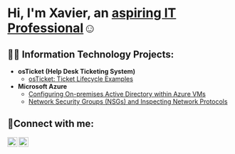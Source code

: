 <h1>Hi, I'm Xavier, an <a href="https://www.linkedin.com/in/xavier-simon-884237272/"> aspiring IT Professional</a>☺</h1>

<h2>👨‍💻 Information Technology Projects:</h2>

- <b>osTicket (Help Desk Ticketing System)</b>
  - [osTicket: Ticket Lifecycle Examples](https://github.com/xaviersimon/ticket-lifecycle)
- <b>Microsoft Azure</b>
  - [Configuring On-premises Active Directory within Azure VMs](https://github.com/xaviersimon/configure-ad)
  - [Network Security Groups (NSGs) and Inspecting Network Protocols](https://github.com/xaviersimon/azure-network-protocols)

<h2>🤳Connect with me:</h2>


[<img align="left" alt="Xavier | LinkedIn" width="22px" src="https://cdn.jsdelivr.net/npm/simple-icons@v3/icons/linkedin.svg" />][linkedin]
[<img align="left" alt="Xavier | Instagram" width="22px" src="https://cdn.jsdelivr.net/npm/simple-icons@v3/icons/instagram.svg" />][instagram]


[instagram]: https://www.instagram.com/Xavier
[linkedin]: https://www.linkedin.com/in/xavier-simon-884237272/
